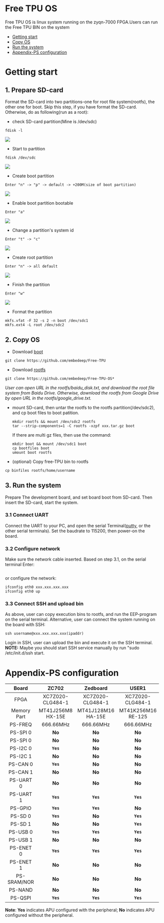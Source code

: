 # Free TPU OS  
Free TPU OS is linux system running on the zyqn-7000 FPGA.Users can run the Free TPU BIN on the system  
* [Getting start](#start)
* [Copy OS](#OS)
* [Run the system](#system)
* [Appendix-PS configuration](#appendix)

<a name="start"></a>

# Getting start

## 1. Prepare SD-card

Format the SD-card into two partitions-one for root file system(rootfs), the other one for boot. Skip this step, if you have format the SD-card. Otherwise, do as following(run as a root):  
* check SD-card partition(Mine is /dev/sdc)  
```
fdisk -l   
```  

![](https://github.com/embedeep/Free-TPU-OS/blob/master/images/fdisk_l.png)  
* Start to partition  
```
fdisk /dev/sdc    
```
![](https://github.com/embedeep/Free-TPU-OS/blob/master/images/fdisk_sdc.png)  
* Create boot partition  
```
Enter "n" -> "p" -> default -> +200M(size of boot partition)   
```
![](https://github.com/embedeep/Free-TPU-OS/blob/master/images/fdisk_bootn.png)
* Enable boot partition bootable  
```
Enter "a"
```    
![](https://github.com/embedeep/Free-TPU-OS/blob/master/images/fdisk_boota.png)  
* Change a partition's system id   
```
Enter "t" -> "c"
``` 
![](https://github.com/embedeep/Free-TPU-OS/blob/master/images/fdisk_boott.png) 
* Create root partition  
```
Enter "n" -> all default
```  
![](https://github.com/embedeep/Free-TPU-OS/blob/master/images/fdisk_rootfsn.png) 
* Finish the partition  
```
Enter "w"
```
![](https://github.com/embedeep/Free-TPU-OS/blob/master/images/fdisk_f.png)
* Format the partition  
```
mkfs.vfat -F 32 -s 2 -n boot /dev/sdc1
mkfs.ext4 -L root /dev/sdc2
```
<a name="OS"></a>

## 2. Copy OS

* Download [boot](https://github.com/embedeep/Free-TPU)  
```
git clone https://github.com/embedeep/Free-TPU
```  
* Download [rootfs](https://github.com/embedeep/Free-TPU-OS)  
```
git clone https://github.com/embedeep/Free-TPU-OS* 
``` 
*User can open URL in the rootfs/baidu_disk.txt, and download the root file system from Baidu Drive. Otherwise, download the rootfs from Google Drive by open URL in the rootfs/google_drive.txt.*  
* mount SD-card, then untar the rootfs to the rootfs partition(/dev/sdc2), and cp boot files to boot patition.  
  ```
  mkdir rootfs && mount /dev/sdc2 rootfs   
  tar --strip-components=1 -C rootfs -xzpf xxx.tar.gz boot
  ```  
  If there are multi gz files, then use the command:   
  ```cat xxx.gz\* > xxx.tar.gz && tar xzf xxxxx.tar.gz -C rootfs 
  mkdir boot && mount /dev/sdc1 boot  
  cp bootfiles boot  
  umount boot rootfs
  ```
* (optional) Copy free-TPU bin to rootfs  
```
cp binfiles rootfs/home/username
```

<a name="system"></a>

## 3. Run the system

Prepare The development board, and set board boot from SD-card. Then insert the SD-card, start the system.  

### 3.1 Connect UART
Connect the UART to your PC, and open the serial Terminal([putty](https://www.chiark.greenend.org.uk/~sgtatham/putty/latest.html "Download putty"), or the other serial terminals). Set the baudrate to 115200, then power-on the board.
### 3.2 Configure network
Make sure the network cable inserted. Based on step 3.1, on the serial terminal Enter:  
```ifconfig #check the network
```
or configure the network:  
```
ifconfig eth0 xxx.xxx.xxx.xxx 
ifconfig eth0 up
```

### 3.3 Connect SSH and upload bin  
As above, user can copy execution bins to rootfs, and run the EEP-program on the serial terminal. Alternative, user can connect the system running on the board with SSH:  
```
ssh username@xxx.xxx.xxx.xxx(ipaddr)
``` 
Login in SSH, user can upload the bin and execute it on the SSH terminal.  
**NOTE:** Maybe you should start SSH service manually by run "sudo /etc/init.d/ssh start.  

<a name="appendix"></a>

# Appendix-PS configuration     

Board|ZC702|Zedboard|USER1
:---:|:---:|:---:|:---:
FPGA|XC7Z020-CLG484-1|XC7Z020-CLG484-1|XC7Z020-CLG484-1
Memory Part|MT41J256M8 HX-15E|MT41J128M16 HA-15E|MT41K256M16 RE-125
PS-FREQ|666.66MHz|666.66MHz|666.66MHz
PS-SPI 0|**No**|**No**|**No**
PS-SPI 0|**No**|**No**|**No**
PS-I2C 0|**`Yes`**|**No**|**No**
PS-I2C 1|**No**|**No**|**No**
PS-CAN 0|**`Yes`**|**No**|**No**
PS-CAN 1|**No**|**No**|**No**
PS-UART 0|**No**|**No**|**No**
PS-UART 1|**`Yes`**|**`Yes`**|**`Yes`**
PS-GPIO|**`Yes`**|**`Yes`**|**No**
PS-SD 0|**`Yes`**|**No**|**`Yes`**
PS-SD 1|**No**|**No**|**`Yes`**
PS-USB 0|**`Yes`**|**`Yes`**|**`Yes`**
PS-USB 1|**No**|**No**|**No**
PS-ENET 0|**`Yes`**|**`Yes`**|**`Yes`**
PS-ENET 1|**No**|**No**|**No**
PS-SRAM/NOR|**No**|**No**|**No**
PS-NAND|**No**|**No**|**No**
PS-QSPI|**`Yes`**|**`Yes`**|**`Yes`**    

**Note**: **Yes** indicates APU configured with the peripheral; **No** indicates APU configured without the peripheral.